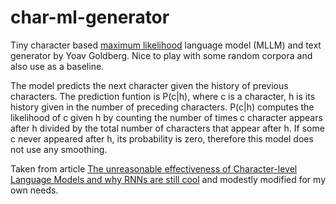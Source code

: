 # char-ml-generator
Tiny character based [maximum likelihood](https://en.wikipedia.org/wiki/Maximum_likelihood_estimation) language model (MLLM) and text generator by Yoav Goldberg. Nice to play with some random corpora and also use as a baseline.

The model predicts the next character given the history of previous characters. The
prediction funtion is P(c|h), where c is a character, h is its history given in the
number of preceding characters. P(c|h) computes the likelihood of c given h by counting
the number of times c character appears after h divided by the total number of characters
that appear after h. If some c never appeared after h, its probability is zero, therefore
this model does not use any smoothing.

Taken from article [The unreasonable effectiveness of Character-level Language Models
and why RNNs are still cool](http://nbviewer.jupyter.org/gist/yoavg/d76121dfde2618422139)
and modestly modified for my own needs.
